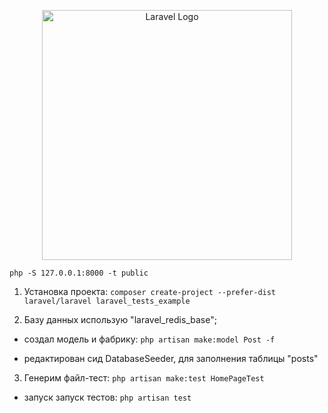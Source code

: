<p align="center"><a href="https://laravel.com" target="_blank"><img src="https://raw.githubusercontent.com/laravel/art/master/logo-lockup/5%20SVG/2%20CMYK/1%20Full%20Color/laravel-logolockup-cmyk-red.svg" width="400" alt="Laravel Logo"></a></p>

`php -S 127.0.0.1:8000 -t public`

1. Установка проекта: `composer create-project --prefer-dist laravel/laravel laravel_tests_example`

2. Базу данных использую "laravel_redis_base";
- создал модель и фабрику: `php artisan make:model Post -f`

- редактирован сид DatabaseSeeder, для заполнения таблицы "posts"

3. Генерим файл-тест:
`php artisan make:test HomePageTest`

- запуск запуск тестов:
`php artisan test`
